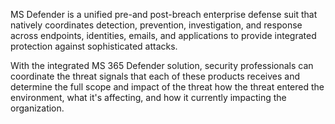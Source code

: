 MS Defender is a unified pre-and post-breach enterprise defense suit that natively coordinates detection, prevention, investigation, and response across endpoints, identities, emails, and applications to provide integrated protection against sophisticated attacks.

With the integrated MS 365 Defender solution, security professionals can coordinate the threat signals that each of these products receives and determine the full scope and impact of the threat how the threat entered the environment, what it's affecting, and how it currently impacting the organization. 

